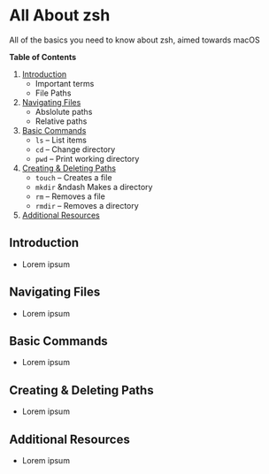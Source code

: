 # All About zsh
All of the basics you need to know about zsh, aimed towards macOS

**Table of Contents**
1. [Introduction](#intro)
	* Important terms
	* File Paths
2. [Navigating Files](#navigating-files)
	* Abslolute paths
	* Relative paths
4. [Basic Commands](#basic-commands)
	* `ls` &ndash; List items
	* `cd` &ndash; Change directory
	* `pwd` &ndash; Print working directory
5. [Creating & Deleting Paths](#creating--deleting-paths)
	* `touch` &ndash; Creates a file
	* `mkdir` &ndash Makes a directory
	* `rm` &ndash; Removes a file
	* `rmdir` &ndash; Removes a directory
6. [Additional Resources](#additional-resources)

## Introduction
* Lorem ipsum

## Navigating Files
* Lorem ipsum

## Basic Commands
* Lorem ipsum

## Creating & Deleting Paths
* Lorem ipsum

## Additional Resources
* Lorem ipsum
